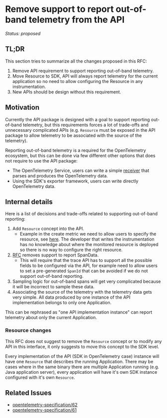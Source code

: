 # Remove support to report out-of-band telemetry from the API

*Status: proposed*

## TL;DR
This section tries to summarize all the changes proposed in this RFC:
1. Remove API requirement to support reporting out-of-band telemetry.
1. Move Resource to SDK, API will always report telemetry for the current application so no need to
allow configuring the Resource in any instrumentation.
1. New APIs should be design without this requirement.

## Motivation
Currently the API package is designed with a goal to support reporting out-of-band telemetry, but
this requirements forces a lot of trade-offs and unnecessary complicated APIs (e.g. `Resource` must
be exposed in the API package to allow telemetry to be associated with the source of the telemetry).

Reporting out-of-band telemetry is a required for the OpenTelemetry ecosystem, but this can be done
via few different other options that does not require to use the API package:
* The OpenTelemetry Service, users can write a simple [receiver][otelsvc-receiver] that parses and
produces the OpenTelemetry data.
* Using the SDK's exporter framework, users can write directly OpenTelemetry data.

## Internal details
Here is a list of decisions and trade-offs related to supporting out-of-band reporting:
1. Add `Resource` concept into the API.
   * Example in the create metric we need to allow users to specify the resource, see
   [here][create-metric]. The developer that writes the instrumentation has no knowledge about where
   the monitored resource is deployed so there is no way to configure the right resource.
1. [RFC](./0002-remove-spandata.md) removes support to report SpanData.
   * This will require that the trace API has to support all the possible fields to be configured
   via the API, for example need to allow users to set a pre-generated `SpanId` that can be avoided
   if we do not support out-of-band reporting.
1. Sampling logic for out-of-band spans will get very complicated because it will be incorrect to
sample these data.
1. Associating the source of the telemetry with the telemetry data gets very simple. All data
produced by one instance of the API implementation belongs to only one Application.

This can be rephrased as "one API implementation instance" can report telemetry about only the
current Application.

### Resource changes
This RFC does not suggest to remove the `Resource` concept or to modify any API in this interface,
it only suggests to move this concept to the SDK level.

Every implementation of the API (SDK in OpenTelemetry case) instance will have one `Resource` that
describes the running Application. There may be cases where in the same binary there are multiple
Application running (e.g. Java application server), every application will have it's own SDK
instance configured with it's own `Resource`.

## Related Issues
 * [opentelemetry-specification/62](https://github.com/open-telemetry/opentelemetry-specification/issues/62)
 * [opentelemetry-specification/61](https://github.com/open-telemetry/opentelemetry-specification/issues/61)
 
[otelsvc-receiver]: https://github.com/open-telemetry/opentelemetry-service#config-receivers
[create-metric]: https://github.com/open-telemetry/opentelemetry-specification/blob/master/specification/api-metrics.md#create-metric